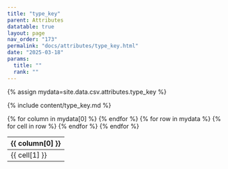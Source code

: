 ```yaml
---
title: "type_key"
parent: Attributes
datatable: true
layout: page
nav_order: "173"
permalink: "docs/attributes/type_key.html"
date: "2025-03-18"
params:
  title: ""
  rank: ""
---
```

{% assign mydata=site.data.csv.attributes.type_key %} 

{% include content/type_key.md %}

<table id="myTable" class="display" style="width:100%">
    <thead>
    {% for column in mydata[0] %}
        <th>{{ column[0] }}</th>
    {% endfor %}
    </thead>
    <tbody>
    {% for row in mydata %}
        <tr>
        {% for cell in row %}
            <td>{{ cell[1] }}</td>
        {% endfor %}
        </tr>
    {% endfor %}
    </tbody>
</table>
<script type="text/javascript">
  $(document).ready(function () {
    $('#myTable').DataTable({
      responsive: true,
      deferRender: false,
      paging: false,
      order: [],
    });
  });
</script>
